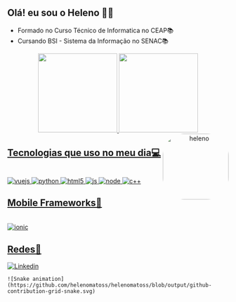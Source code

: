 ## Olá! eu sou o Heleno 👋🤖
* Formado no Curso Técnico de Informatica no CEAP📚
* Cursando BSI - Sistema da Informação no SENAC📚

<div align="center">
  <a href="https://github.com/helenomatoss">
  <img height="180px" src="https://github-readme-stats.vercel.app/api/top-langs/?username=helenomatoss&layout=compact&langs_count=7&theme=radical"/>
  <img height="180px" src="https://github-readme-stats.vercel.app/api?username=helenomatoss&show_icons=true&theme=radical&include_all_commits=true&count_private=true"/>
   <img align="right" alt="heleno" height="150" style="border-radius:50px;" src="https://pbs.twimg.com/media/FUWq_hiX0AEPqna.jpg">
</div>

## Tecnologias que uso no meu dia💻
<div style="display: inline_block"><br/>
<img aling="center" alt="vuejs" src="https://img.shields.io/badge/Vue.js-35495E?style=for-the-badge&logo=vue.js&logoColor=4FC08D">
<img aling="center" alt="python" src="https://img.shields.io/badge/Python-3776AB?style=for-the-badge&logo=python&logoColor=white">
<img aling="center" alt="html5" src="https://img.shields.io/badge/HTML5-E34F26?style=for-the-badge&logo=html5&logoColor=white">
<img aling="center" alt="js" src="https://img.shields.io/badge/JavaScript-F7DF1E?style=for-the-badge&logo=javascript&logoColor=black">
<img aling="center" alt="node" src="https://img.shields.io/badge/Node.js-43853D?style=for-the-badge&logo=node.js&logoColor=white">
<img aling="center" alt="c++" src="https://img.shields.io/badge/C%2B%2B-00599C?style=for-the-badge&logo=c%2B%2B&logoColor=white">
</div>
  
## Mobile Frameworks📶
<div style="display: inline_block"><br/>
<img aling="center" alt="ionic" src="https://img.shields.io/badge/Ionic-3880FF?style=for-the-badge&logo=ionic&logoColor=white">
</div>

## Redes📲
 
[![Linkedin](https://img.shields.io/badge/LinkedIn-0077B5?style=for-the-badge&logo=linkedin&logoColor=white)](https://www.linkedin.com/in/heleno-vitor-matos-leite-993684211/)
  
    ![Snake animation](https://github.com/helenomatoss/helenomatoss/blob/output/github-contribution-grid-snake.svg)
   

